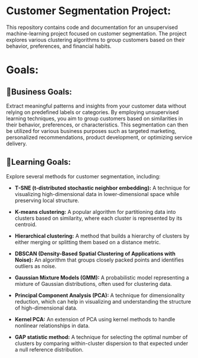 # Customer Segmentation Project:

This repository contains code and documentation for an unsupervised machine-learning project focused on customer segmentation. 
The project explores various clustering algorithms to group customers based on their behavior, preferences, and financial habits.

# Goals:

  ## 📝Business Goals:
  Extract meaningful patterns and insights from your customer data without relying on predefined labels or categories.
  By employing unsupervised learning techniques, you aim to group customers based on similarities in their behavior, preferences, or characteristics.
  This segmentation can then be utilized for various business purposes such as targeted marketing, personalized recommendations, product development, or optimizing service delivery.

  ## 📝Learning Goals:
  Explore several methods for customer segmentation, including:

*  **T-SNE (t-distributed stochastic neighbor embedding):** A technique for visualizing high-dimensional data in lower-dimensional space while preserving local structure.

*  **K-means clustering:** A popular algorithm for partitioning data into clusters based on similarity, where each cluster is represented by its centroid.

*  **Hierarchical clustering:** A method that builds a hierarchy of clusters by either merging or splitting them based on a distance metric.

*  **DBSCAN (Density-Based Spatial Clustering of Applications with Noise):** An algorithm that groups closely packed points and identifies outliers as noise.

*   **Gaussian Mixture Models (GMM):** A probabilistic model representing a mixture of Gaussian distributions, often used for clustering data.

*   **Principal Component Analysis (PCA):** A technique for dimensionality reduction, which can help in visualizing and understanding the structure of high-dimensional data.

*   **Kernel PCA:** An extension of PCA using kernel methods to handle nonlinear relationships in data.
 
*  **GAP statistic method:** A technique for selecting the optimal number of clusters by comparing within-cluster dispersion to that expected under a null reference distribution.</p>
    
  





